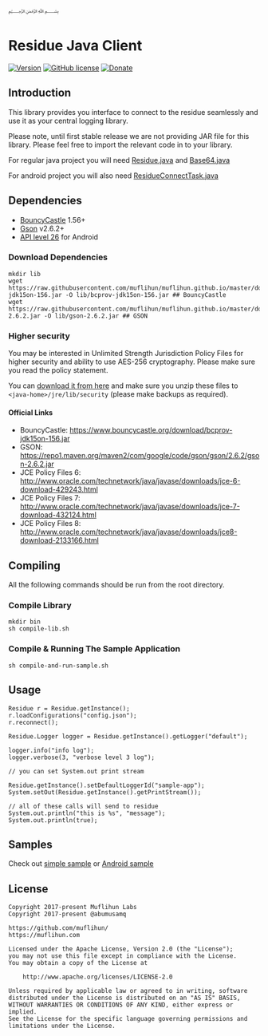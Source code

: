 ﷽

# Residue Java Client

[![Version](https://img.shields.io/github/release/muflihun/residue-java.svg)](https://github.com/muflihun/residue-java/releases/latest) [![GitHub license](https://img.shields.io/badge/License-Apache%202.0-blue.svg)](https://github.com/muflihun/residue-java/blob/master/LICENCE) [![Donate](https://img.shields.io/badge/Donate-PayPal-green.svg)](https://www.paypal.me/MuflihunDotCom/25)

## Introduction
This library provides you interface to connect to the residue seamlessly and use it as your central logging library.

Please note, until first stable release we are not providing JAR file for this library. Please feel free to import the relevant code in to your library.

For regular java project you will need [Residue.java](/src/com/muflihun/residue) and [Base64.java](/src/com/muflihun/residue/Base64.java)

For android project you will also need [ResidueConnectTask.java](/src/com/muflihun/residue/ResidueConnectTask.java)

## Dependencies

 * [BouncyCastle](http://www.bouncycastle.org/) 1.56+
 * [Gson](https://github.com/google/gson) v2.6.2+
 * [API level 26](https://developer.android.com/about/versions/oreo/android-8.0.html) for Android

### Download Dependencies

```
mkdir lib
wget https://raw.githubusercontent.com/muflihun/muflihun.github.io/master/downloads/bcprov-jdk15on-156.jar -O lib/bcprov-jdk15on-156.jar ## BouncyCastle
wget https://raw.githubusercontent.com/muflihun/muflihun.github.io/master/downloads/gson-2.6.2.jar -O lib/gson-2.6.2.jar ## GSON
```

### Higher security

You may be interested in Unlimited Strength Jurisdiction Policy Files for higher security and ability to use AES-256 cryptography. Please make sure you read the policy statement.

You can [download it from here](https://raw.githubusercontent.com/muflihun/muflihun.github.io/master/downloads/UnlimitedJCEPolicyJDK7.zip) and make sure you unzip these files to `<java-home>/jre/lib/security` (please make backups as required).

#### Official Links

* BouncyCastle: https://www.bouncycastle.org/download/bcprov-jdk15on-156.jar
* GSON: https://repo1.maven.org/maven2/com/google/code/gson/gson/2.6.2/gson-2.6.2.jar
* JCE Policy Files 6: http://www.oracle.com/technetwork/java/javase/downloads/jce-6-download-429243.html
* JCE Policy Files 7: http://www.oracle.com/technetwork/java/javase/downloads/jce-7-download-432124.html
* JCE Policy Files 8: http://www.oracle.com/technetwork/java/javase/downloads/jce8-download-2133166.html

## Compiling

All the following commands should be run from the root directory.

### Compile Library

```
mkdir bin
sh compile-lib.sh
```

### Compile & Running The Sample Application

```
sh compile-and-run-sample.sh
```


## Usage
```
Residue r = Residue.getInstance();
r.loadConfigurations("config.json");
r.reconnect();

Residue.Logger logger = Residue.getInstance().getLogger("default");

logger.info("info log");
logger.verbose(3, "verbose level 3 log");

// you can set System.out print stream

Residue.getInstance().setDefaultLoggerId("sample-app");
System.setOut(Residue.getInstance().getPrintStream());

// all of these calls will send to residue
System.out.println("this is %s", "message");
System.out.println(true);

```

## Samples
Check out [simple sample](/simple-sample) or [Android sample](/samples/android-simple/Silencer)

## License
```
Copyright 2017-present Muflihun Labs
Copyright 2017-present @abumusamq

https://github.com/muflihun/
https://muflihun.com

Licensed under the Apache License, Version 2.0 (the "License");
you may not use this file except in compliance with the License.
You may obtain a copy of the License at

    http://www.apache.org/licenses/LICENSE-2.0

Unless required by applicable law or agreed to in writing, software
distributed under the License is distributed on an "AS IS" BASIS,
WITHOUT WARRANTIES OR CONDITIONS OF ANY KIND, either express or implied.
See the License for the specific language governing permissions and
limitations under the License.
```

  [banner]: https://raw.githubusercontent.com/muflihun/residue-java/master/tools/ResidueJ.png
